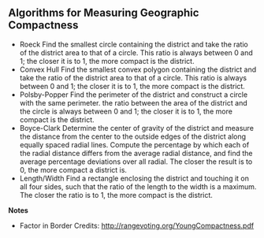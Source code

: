## Algorithms for Measuring Geographic Compactness

* Roeck
Find the smallest circle containing the district and take the ratio of the district area to that of a circle. This ratio is always between 0 and 1; the closer it is to 1, the more compact is the district.
* Convex Hull
Find the smallest convex polygon containing the district and take the ratio of the district area to that of a circle. This ratio is always between 0 and 1; the closer it is to 1, the more compact is the district.
* Polsby-Popper
Find the perimeter of the district and construct a circle with the same perimeter. the ratio between the area of the district and the circle is always between 0 and 1; the closer it is to 1, the more compact is the district.
* Boyce-Clark
Determine the center of gravity of the district and measure the distance from the center to the outside edges of the district along equally spaced radial lines. Compute the percentage by which each of the radial distance differs from the average radial distance, and find the average percentage deviations over all radial. The closer the result is to 0, the more compact a district is.
* Length/Width
Find a rectangle enclosing the district and touching it on all four sides, such that the ratio of the length to the width is a maximum. The closer the ratio is to 1, the more compact is the district.

**Notes**
* Factor in Border
Credits:
http://rangevoting.org/YoungCompactness.pdf
